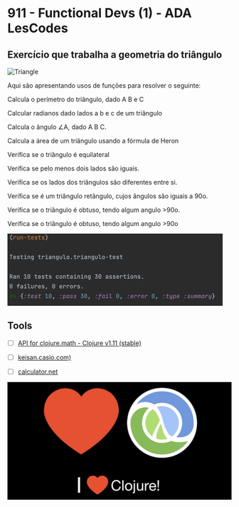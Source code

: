 # 911 - Functional Devs (1) - ADA LesCodes



## Exercício que trabalha a geometria do triângulo


![Triangle](docs/img/triangle.gif)

Aqui são apresentando usos de funções para resolver o seguinte:

Calcula o perímetro do triângulo, dado A B e C

Calcular radianos dado lados a b e c de um triângulo

Calcula o ângulo ∠A, dado A B C.

Calcula a área de um triângulo usando a fórmula de Heron

Verifica se o triângulo é equilateral

Verifica se pelo menos dois lados são iguais.

Verifica se os lados dos triângulos são diferentes entre si.

Verifica se é um triângulo retângulo, cujos ângulos são iguais a 90o.

Verifica se o triângulo é obtuso, tendo algum angulo >90o.

Verifica se o triângulo é obtuso, tendo algum angulo >90o

![Test de integracao](docs/img/img.png)


##  Tools

- [ ] [API for clojure.math - Clojure v1.11 (stable)](https://clojure.github.io/clojure/clojure.math-api.html)
- [ ] [keisan.casio.com)](https://keisan.casio.com/exec/system/1223267646)
- [ ] [calculator.net](https://www.calculator.net/triangle-calculator.html)


![Clojure](docs/img/clojure.png)